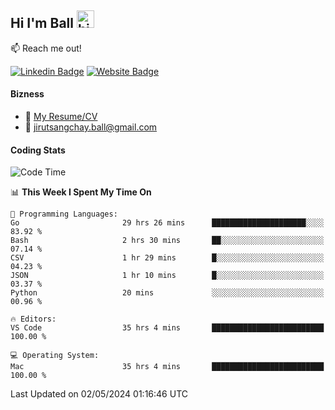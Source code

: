 ## Hi I'm Ball <img src="https://user-images.githubusercontent.com/1303154/88677602-1635ba80-d120-11ea-84d8-d263ba5fc3c0.gif" width="28px" height="28px" alt="hi">
 
:mailbox: Reach me out!

[![Linkedin Badge](https://img.shields.io/badge/-Jirut-0e76a8?style=flat&labelColor=0e76a8&logo=linkedin&logoColor=white)](https://www.linkedin.com/in/jirut-sangchay-338370251)
[![Website Badge](https://img.shields.io/badge/Website-184aa8?logo=website&logoColor=)](https://resume-jirut.web.app)

<!-- TODO: Add last video link -->
#### Bizness
- :paperclip: [My Resume/CV](https://github.com/Jirut01/Jirut01/blob/main/resume_jirut.pdf)
- :email: jirutsangchay.ball@gmail.com

#### Coding Stats


<!--START_SECTION:waka-->
![Code Time](http://img.shields.io/badge/Code%20Time-1%2C052%20hrs%2033%20mins-blue)

📊 **This Week I Spent My Time On** 

```text
💬 Programming Languages: 
Go                       29 hrs 26 mins      █████████████████████░░░░   83.92 % 
Bash                     2 hrs 30 mins       ██░░░░░░░░░░░░░░░░░░░░░░░   07.14 % 
CSV                      1 hr 29 mins        █░░░░░░░░░░░░░░░░░░░░░░░░   04.23 % 
JSON                     1 hr 10 mins        █░░░░░░░░░░░░░░░░░░░░░░░░   03.37 % 
Python                   20 mins             ░░░░░░░░░░░░░░░░░░░░░░░░░   00.96 % 

🔥 Editors: 
VS Code                  35 hrs 4 mins       █████████████████████████   100.00 % 

💻 Operating System: 
Mac                      35 hrs 4 mins       █████████████████████████   100.00 % 
```


 Last Updated on 02/05/2024 01:16:46 UTC
<!--END_SECTION:waka-->
